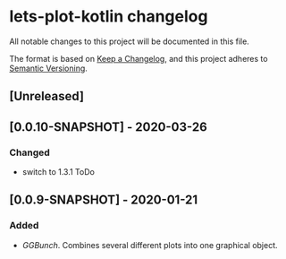 # lets-plot-kotlin changelog

All notable changes to this project will be documented in this file.

The format is based on [Keep a Changelog](https://keepachangelog.com/en/1.0.0/),
and this project adheres to [Semantic Versioning](https://semver.org/spec/v2.0.0.html).

## [Unreleased]

## [0.0.10-SNAPSHOT] - 2020-03-26
### Changed
- switch to 1.3.1
ToDo

## [0.0.9-SNAPSHOT] - 2020-01-21
### Added
- *GGBunch*. Combines several different plots into one graphical object.
